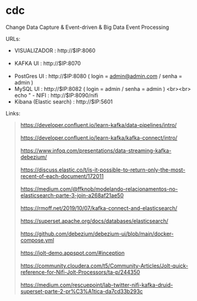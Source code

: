 # cdc
Change Data Capture &amp; Event-driven &amp; Big Data Event Processing

URLs:

- VISUALIZADOR            : http://$IP:8060
<br><br>
- KAFKA UI                : http://$IP:8070
<br><br>
- PostGres UI             : http://$IP:8080 ( login = admin@admin.com / senha = admin )
- MySQL UI                : http://$IP:8082 ( login = admin / senha = admin )
<br><br>
echo " - NIFI                    : http://$IP:8090/nifi
- Kibana (Elastic search) : http://$IP:5601

Links:

> https://developer.confluent.io/learn-kafka/data-pipelines/intro/
<br> <br>
> https://developer.confluent.io/learn-kafka/kafka-connect/intro/
<br> <br>
> https://www.infoq.com/presentations/data-streaming-kafka-debezium/
<br> <br>
> https://discuss.elastic.co/t/is-it-possible-to-return-only-the-most-recent-of-each-document/172011
<br> <br>
> https://medium.com/@ffknob/modelando-relacionamentos-no-elasticsearch-parte-3-join-a268af21ae50
<br> <br>
> https://rmoff.net/2019/10/07/kafka-connect-and-elasticsearch/
<br> <br>
> https://superset.apache.org/docs/databases/elasticsearch/
<br> <br>
> https://github.com/debezium/debezium-ui/blob/main/docker-compose.yml
<br> <br>
> https://jolt-demo.appspot.com/#inception
<br> <br>
> https://community.cloudera.com/t5/Community-Articles/Jolt-quick-reference-for-Nifi-Jolt-Processors/ta-p/244350
<br> <br>
> https://medium.com/rescuepoint/lab-twitter-nifi-kafka-druid-superset-parte-2-pr%C3%A1tica-da7cd33b293c
